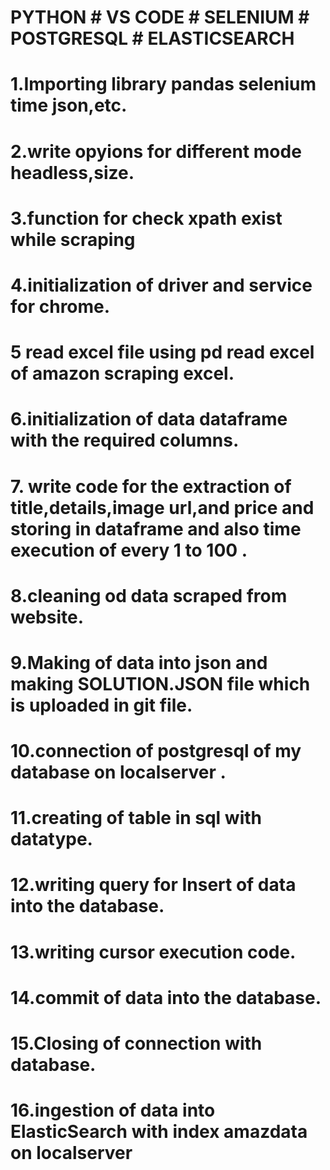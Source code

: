 # PYTHON # VS CODE # SELENIUM # POSTGRESQL # ELASTICSEARCH
# 1.Importing library pandas selenium time json,etc.
# 2.write opyions for different mode headless,size.
# 3.function for check xpath exist while scraping 
# 4.initialization of driver and service for chrome.
# 5 read excel file using pd read excel of amazon scraping excel. 
# 6.initialization of data dataframe with the required columns. 
# 7. write code for the extraction of title,details,image url,and price and storing in dataframe and also time execution of every 1 to 100 .
# 8.cleaning od data scraped from website.
# 9.Making of data into json and making SOLUTION.JSON file which is uploaded in git file.
# 10.connection of postgresql of my database on localserver . 
# 11.creating of table in sql with datatype.
# 12.writing query for Insert of data into the database.
# 13.writing cursor execution code.
# 14.commit of data into the database.
# 15.Closing of connection with database.
# 16.ingestion of data into ElasticSearch with index amazdata on localserver

